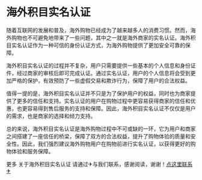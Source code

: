 # 海外积目实名认证

随着互联网的发展和普及，海外购物已经成为了越来越多人的消费习惯。然而，海外购物也不可避免地带来了一些问题，其中之一就是海外商家的实名认证。海外积目实名认证作为一种可信的身份认证方式，为海外购物提供了更加安全可靠的保障。

海外积目实名认证的过程并不复杂，用户只需要提供一些基本的个人信息和身份证件，经过商家的审核后即可完成认证。通过实名认证，用户的个人信息将会受到更加严格的保护，有效预防了一些虚假交易和欺诈行为，保障了用户的合法权益。

值得一提的是，海外积目实名认证并不只是为了保护用户的权益，同时也为商家提供了更多的信任和支持。实名认证的用户在购物过程中更容易获得商家的信任和优惠，也更容易得到售后服务的支持和保障。因此，海外积目实名认证不仅仅是用户的需求，也是商家的选择和倾力支持。

总的来说，海外积目实名认证是海外购物过程中不可或缺的一环，它为用户和商家之间搭建了一座信任的桥梁，保障了双方的合法权益，提升了购物体验的质量和安全性。因此，我们强烈建议海外购物用户在购物前进行实名认证，以获得更好的购物体验和服务保障。

更多 关于海外积目实名认证 请通过✈与我们联系，感谢阅读，谢谢！[点这里联系✈](https://a.k02.cc)